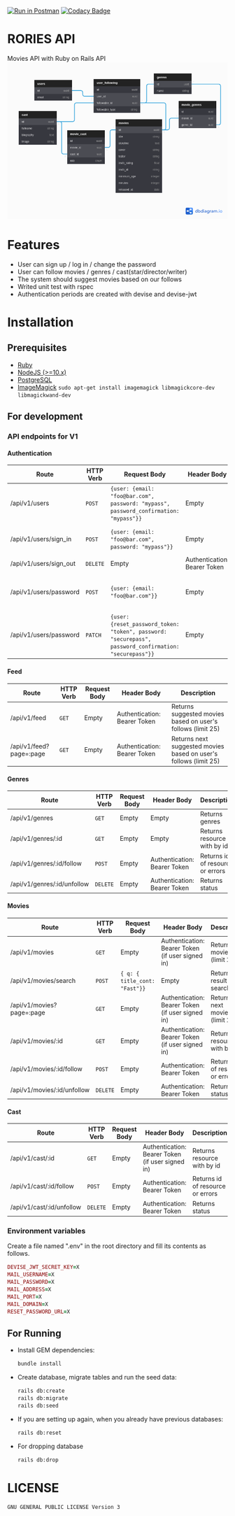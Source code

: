 [![Run in Postman](https://run.pstmn.io/button.svg)](https://app.getpostman.com/run-collection/11695464-2633ef74-01cc-41fe-b3fa-47bc82cbfba3?action=collection%2Ffork&collection-url=entityId%3D11695464-2633ef74-01cc-41fe-b3fa-47bc82cbfba3%26entityType%3Dcollection%26workspaceId%3De1df351f-1989-4f99-b41c-314c5d42d143)
[![Codacy Badge](https://app.codacy.com/project/badge/Grade/d0a6de7fa889487f9611ee74b8b7d8a7)](https://www.codacy.com/gh/nejdetkadir/rories-api/dashboard?utm_source=github.com&amp;utm_medium=referral&amp;utm_content=nejdetkadir/rories-api&amp;utm_campaign=Badge_Grade)

# RORIES API
Movies API with Ruby on Rails API
![database](docs/database.png)

# Features
- User can sign up / log in / change the password
- User can follow movies / genres / cast(star/director/writer)
- The system should suggest movies based on our follows
- Writed unit test with rspec
- Authentication periods are created with devise and devise-jwt 

# Installation
## Prerequisites
- [Ruby](https://rvm.io/)
- [NodeJS (>=10.x)](https://nodejs.org/en/download/package-manager/#debian-and-ubuntu-based-linux-distributions)
- [PostgreSQL](https://www.postgresql.org/download/)
- [ImageMagick](https://imagemagick.org/) `sudo apt-get install imagemagick libmagickcore-dev libmagickwand-dev`

## For development
### API endpoints for V1
#### Authentication
| Route | HTTP Verb | Request Body | Header Body | Description |
| --- | --- | --- | --- | --- |
| /api/v1/users | `POST` | ```{user: {email: "foo@bar.com", password: "mypass", password_confirmation: "mypass"}}``` | Empty | Returns authentication bearer token on header |
| /api/v1/users/sign_in | `POST` | ```{user: {email: "foo@bar.com", password: "mypass"}}``` | Empty | Returns authentication bearer token on header |
| /api/v1/users/sign_out | `DELETE` | Empty  | Authentication: Bearer Token | Returns sign out message |
| /api/v1/users/password | `POST` | ```{user: {email: "foo@bar.com"}}```  | Empty | Returns instructions about resetting password  |
| /api/v1/users/password | `PATCH` | ```{user: {reset_password_token: "token", password: "securepass", password_confirmation: "securepass"}}```  | Empty | Returns status |

#### Feed
| Route | HTTP Verb | Request Body | Header Body | Description |
| --- | --- | --- | --- | --- |
| /api/v1/feed | `GET` | Empty | Authentication: Bearer Token | Returns suggested movies based on user's follows (limit 25) |
| /api/v1/feed?page=:page | `GET` | Empty | Authentication: Bearer Token | Returns next suggested movies based on user's follows (limit 25) |


#### Genres
| Route | HTTP Verb | Request Body | Header Body | Description |
| --- | --- | --- | --- | --- |
| /api/v1/genres | `GET` | Empty | Empty | Returns genres |
| /api/v1/genres/:id | `GET` | Empty | Empty | Returns resource with by id |
| /api/v1/genres/:id/follow| `POST` | Empty | Authentication: Bearer Token | Returns id of resource or errors |
| /api/v1/genres/:id/unfollow| `DELETE` | Empty | Authentication: Bearer Token | Returns status |

#### Movies
| Route | HTTP Verb | Request Body | Header Body | Description |
| --- | --- | --- | --- | --- |
| /api/v1/movies | `GET` | Empty | Authentication: Bearer Token (if user signed in) | Returns movies (limit 25) |
| /api/v1/movies/search | `POST` | ```{ q: { title_cont: "Fast"}}``` | Empty | Returns result of searching |
| /api/v1/movies?page=:page | `GET` | Empty | Authentication: Bearer Token (if user signed in) | Returns next movies (limit 25) |
| /api/v1/movies/:id| `GET` | Empty | Authentication: Bearer Token (if user signed in) | Returns resource with by id |
| /api/v1/movies/:id/follow| `POST` | Empty | Authentication: Bearer Token | Returns id of resource or errors |
| /api/v1/movies/:id/unfollow| `DELETE` | Empty | Authentication: Bearer Token | Returns status |

#### Cast
| Route | HTTP Verb | Request Body | Header Body | Description |
| --- | --- | --- | --- | --- |
| /api/v1/cast/:id| `GET` | Empty | Authentication: Bearer Token (if user signed in) | Returns resource with by id |
| /api/v1/cast/:id/follow| `POST` | Empty | Authentication: Bearer Token | Returns id of resource or errors |
| /api/v1/cast/:id/unfollow| `DELETE` | Empty | Authentication: Bearer Token | Returns status |

### Environment variables
Create a file named ".env" in the root directory and fill its contents as follows.
```ruby
DEVISE_JWT_SECRET_KEY=X
MAIL_USERNAME=X
MAIL_PASSWORD=X
MAIL_ADDRESS=X
MAIL_PORT=X
MAIL_DOMAIN=X
RESET_PASSWORD_URL=X
```

## For Running
- Install GEM dependencies:

  ```bash
  bundle install
  ```

- Create database, migrate tables and run the seed data:

  ```bash
  rails db:create
  rails db:migrate
  rails db:seed
  ```

- If you are setting up again, when you already have previous databases:

  ```bash
  rails db:reset
  ```
- For dropping database
  ```bash
  rails db:drop
  ``` 

# LICENSE
```
GNU GENERAL PUBLIC LICENSE Version 3
```
